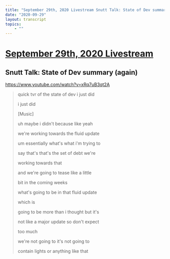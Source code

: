 ```yaml
---
title: "September 29th, 2020 Livestream Snutt Talk: State of Dev summary (again)"
date: "2020-09-29"
layout: transcript
topics:
    - ""
---
```

# [September 29th, 2020 Livestream](../2020-09-29.md)
## Snutt Talk: State of Dev summary (again)
https://www.youtube.com/watch?v=xRq7uB3qt2A
> quick tvr of the state of dev i just did
> 
> i just did
> 
> [Music]
> 
> uh maybe i didn't because like yeah
> 
> we're working towards the fluid update
> 
> um essentially what's what i'm trying to
> 
> say that's that's the set of debt we're
> 
> working towards that
> 
> and we're going to tease like a little
> 
> bit in the coming weeks
> 
> what's going to be in that fluid update
> 
> which is
> 
> going to be more than i thought but it's
> 
> not like a major update so don't expect
> 
> too much
> 
> we're not going to it's not going to
> 
> contain lights or anything like that
> 

